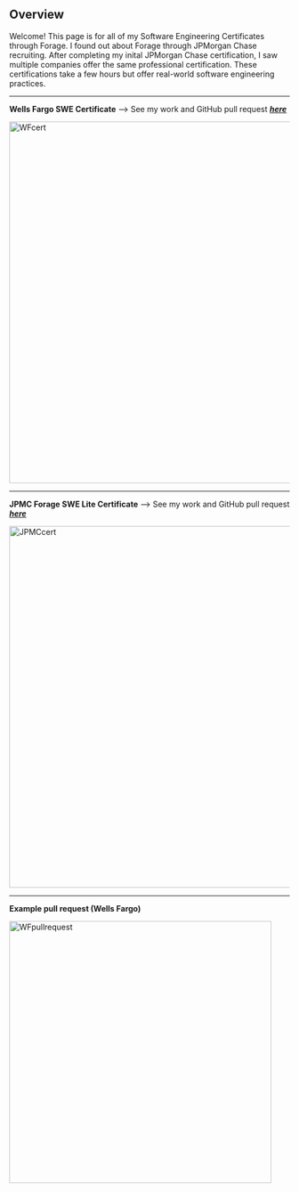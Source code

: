 ## Overview

Welcome! This page is for all of my Software Engineering Certificates through Forage. I found out about Forage through JPMorgan Chase recruiting. After completing my inital JPMorgan Chase certification, I saw multiple companies offer the same professional certification. These certifications take a few hours but offer real-world software engineering practices.

_____

**Wells Fargo SWE Certificate**
  --> See my work and GitHub pull request <a href="https://github.com/vagabond-systems/wells-fargo-task-2/pull/16"> ***here*** </a>

  <img width="650" alt="WFcert" src="https://github.com/mccnick/certificates/assets/91184284/526eb93c-78d1-4c4a-a64e-3cdf1cd427f8">
  
_____

**JPMC Forage SWE Lite Certificate**
  --> See my work and GitHub pull request <a href="https://github.com/vagabond-systems/rewards-converter/pull/164"> ***here*** </a>
  
<img width="650" alt="JPMCcert" src="https://github.com/mccnick/certificates/assets/91184284/ea8ee13a-f1a8-4df8-b92e-5d1c5b4cc742">

_____

**Example pull request (Wells Fargo)**

<img width="471" alt="WFpullrequest" src="https://github.com/mccnick/certificates/assets/91184284/8e1dbda0-6d77-4355-ad0c-476ef5316ed9">
